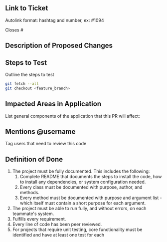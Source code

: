 ## Link to Ticket

Autolink format: hashtag and number, ex: #1094

Closes #

## Description of Proposed Changes



## Steps to Test

Outline the steps to test

```sh
git fetch --all
git checkout <feature_branch>
```

## Impacted Areas in Application

List general components of the application that this PR will affect:

## Mentions @username

Tag users that need to review this code

## Definition of Done

1. The project must be fully documented. This includes the following:
   1. Complete README that documents the steps to install the code, how to install any dependencies, or system configuration needed.
   1. Every class must be documented with purpose, author, and methods.
   1. Every method must be documented with purpose and argument list - which itself must contain a short purpose for each argument.
1. The project must be able to run fully, and without errors, on each teammate's system.
1. Fulfills every requirement.
1. Every line of code has been peer reviewed.
1. For projects that require unit testing, core functionality must be identified and have at least one test for each
